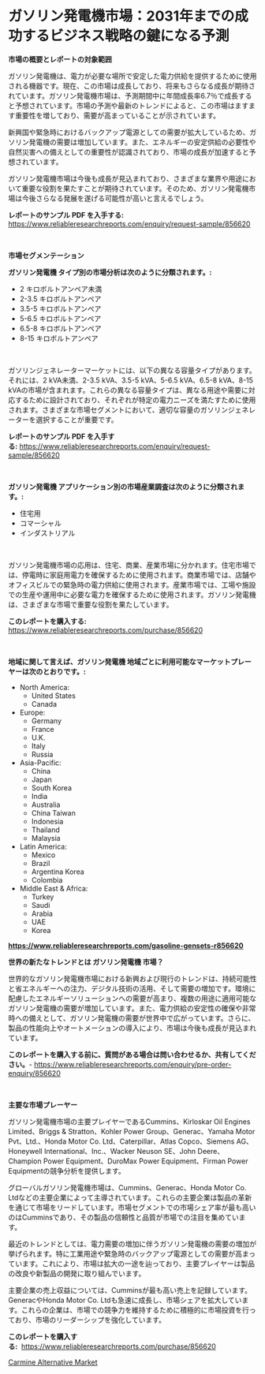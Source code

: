 <p><h1>ガソリン発電機市場：2031年までの成功するビジネス戦略の鍵になる予測</h1></p><p><strong>市場の概要とレポートの対象範囲</strong></p>
<p><p>ガソリン発電機は、電力が必要な場所で安定した電力供給を提供するために使用される機器です。現在、この市場は成長しており、将来もさらなる成長が期待されています。ガソリン発電機市場は、予測期間中に年間成長率6.7％で成長すると予想されています。市場の予測や最新のトレンドによると、この市場はますます重要性を増しており、需要が高まっていることが示されています。</p><p>新興国や緊急時におけるバックアップ電源としての需要が拡大しているため、ガソリン発電機の需要は増加しています。また、エネルギーの安定供給の必要性や自然災害への備えとしての重要性が認識されており、市場の成長が加速すると予想されています。</p><p>ガソリン発電機市場は今後も成長が見込まれており、さまざまな業界や用途において重要な役割を果たすことが期待されています。そのため、ガソリン発電機市場は今後さらなる発展を遂げる可能性が高いと言えるでしょう。</p></p>
<p><strong>レポートのサンプル PDF を入手する:</strong> <a href="https://www.reliableresearchreports.com/enquiry/request-sample/856620">https://www.reliableresearchreports.com/enquiry/request-sample/856620</a></p>
<p>&nbsp;</p>
<p><strong>市場セグメンテーション</strong></p>
<p><strong>ガソリン発電機 タイプ別の市場分析は次のように分類されます。:</strong></p>
<p><ul><li>2 キロボルトアンペア未満</li><li>2-3.5 キロボルトアンペア</li><li>3.5-5 キロボルトアンペア</li><li>5-6.5 キロボルトアンペア</li><li>6.5-8 キロボルトアンペア</li><li>8-15 キロボルトアンペア</li></ul></p>
<p>&nbsp;</p>
<p><p>ガソリンジェネレーターマーケットには、以下の異なる容量タイプがあります。それには、2 kVA未満、2-3.5 kVA、3.5-5 kVA、5-6.5 kVA、6.5-8 kVA、8-15 kVAの市場が含まれます。これらの異なる容量タイプは、異なる用途や需要に対応するために設計されており、それぞれが特定の電力ニーズを満たすために使用されます。さまざまな市場セグメントにおいて、適切な容量のガソリンジェネレーターを選択することが重要です。</p></p>
<p><strong>レポートのサンプル PDF を入手する:</strong>&nbsp;<a href="https://www.reliableresearchreports.com/enquiry/request-sample/856620">https://www.reliableresearchreports.com/enquiry/request-sample/856620</a></p>
<p>&nbsp;</p>
<p><strong> ガソリン発電機 アプリケーション別の市場産業調査は次のように分類されます。:</strong></p>
<p><ul><li>住宅用</li><li>コマーシャル</li><li>インダストリアル</li></ul></p>
<p>&nbsp;</p>
<p><p>ガソリン発電機市場の応用は、住宅、商業、産業市場に分かれます。住宅市場では、停電時に家庭用電力を確保するために使用されます。商業市場では、店舗やオフィスビルでの緊急時の電力供給に使用されます。産業市場では、工場や施設での生産や運用中に必要な電力を確保するために使用されます。ガソリン発電機は、さまざまな市場で重要な役割を果たしています。</p></p>
<p><strong>このレポートを購入する:</strong>&nbsp; <a href="https://www.reliableresearchreports.com/purchase/856620">https://www.reliableresearchreports.com/purchase/856620</a></p>
<p>&nbsp;</p>
<p><strong>地域に関して言えば、ガソリン発電機 地域ごとに利用可能なマーケットプレーヤーは次のとおりです。:</strong></p>
<p><ul>
    <li>
        North America:
        <ul>
            <li>United States</li>
            <li>Canada</li>
        </ul>
    </li>
    <li>
        Europe:
        <ul>
            <li>Germany</li>
            <li>France</li>
            <li>U.K.</li>
            <li>Italy</li>
            <li>Russia</li>
        </ul>
    </li>
    <li>
        Asia-Pacific:
        <ul>
            <li>China</li>
            <li>Japan</li>
            <li>South Korea</li>
            <li>India</li>
            <li>Australia</li>
            <li>China Taiwan</li>
            <li>Indonesia</li>
            <li>Thailand</li>
            <li>Malaysia</li>
        </ul>
    </li>
    <li>
        Latin America:
        <ul>
            <li>Mexico</li>
            <li>Brazil</li>
            <li>Argentina Korea</li>
            <li>Colombia</li>
        </ul>
    </li>
    <li>
        Middle East & Africa:
        <ul>
            <li>Turkey</li>
            <li>Saudi</li>
            <li>Arabia</li>
            <li>UAE</li>
            <li>Korea</li>
        </ul>
    </li>
    </ul></p>
<p><strong><a href="https://www.reliableresearchreports.com/gasoline-gensets-r856620">https://www.reliableresearchreports.com/gasoline-gensets-r856620</a></strong>&nbsp;</p>
<p><strong>世界の新たなトレンドとは ガソリン発電機 市場？</strong></p>
<p><p>世界的なガソリン発電機市場における新興および現行のトレンドは、持続可能性と省エネルギーへの注力、デジタル技術の活用、そして需要の増加です。環境に配慮したエネルギーソリューションへの需要が高まり、複数の用途に適用可能なガソリン発電機の需要が増加しています。また、電力供給の安定性の確保や非常時への備えとして、ガソリン発電機の需要が世界中で広がっています。さらに、製品の性能向上やオートメーションの導入により、市場は今後も成長が見込まれています。</p></p>
<p><strong>このレポートを購入する前に、質問がある場合は問い合わせるか、共有してください。</strong>- <a href="https://www.reliableresearchreports.com/enquiry/pre-order-enquiry/856620">https://www.reliableresearchreports.com/enquiry/pre-order-enquiry/856620</a></p>
<p>&nbsp;</p>
<p><strong>主要な市場プレーヤー</strong></p>
<p><p>ガソリン発電機市場の主要プレイヤーであるCummins、Kirloskar Oil Engines Limited、Briggs & Stratton、Kohler Power Group、Generac、Yamaha Motor Pvt、Ltd.、Honda Motor Co. Ltd、Caterpillar、Atlas Copco、Siemens AG、Honeywell International、Inc.、Wacker Neuson SE、John Deere、Champion Power Equipment、DuroMax Power Equipment、Firman Power Equipmentの競争分析を提供します。</p><p>グローバルガソリン発電機市場は、Cummins、Generac、Honda Motor Co. Ltdなどの主要企業によって主導されています。これらの主要企業は製品の革新を通じて市場をリードしています。市場セグメントでの市場シェア率が最も高いのはCumminsであり、その製品の信頼性と品質が市場での注目を集めています。</p><p>最近のトレンドとしては、電力需要の増加に伴うガソリン発電機の需要の増加が挙げられます。特に工業用途や緊急時のバックアップ電源としての需要が高まっています。これにより、市場は拡大の一途を辿っており、主要プレイヤーは製品の改良や新製品の開発に取り組んでいます。</p><p>主要企業の売上収益については、Cumminsが最も高い売上を記録しています。GeneracやHonda Motor Co. Ltdも急速に成長し、市場シェアを拡大しています。これらの企業は、市場での競争力を維持するために積極的に市場投資を行っており、市場のリーダーシップを強化しています。</p></p>
<p><strong>このレポートを購入する:</strong>&nbsp;&nbsp;<a href="https://www.reliableresearchreports.com/purchase/856620">https://www.reliableresearchreports.com/purchase/856620</a></p>
<p><p><a href="https://metal-farmhouse-e95.notion.site/Carmine-Alternative-Market-Growth-Market-Trends-COVID-19-Impact-and-Forecasts-for-period-from-202-404efff99365427eb4176e937762e351">Carmine Alternative Market</a></p></p>